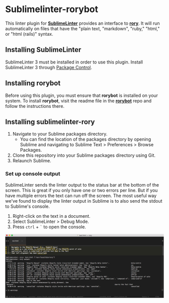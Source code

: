 # Sublimelinter-rorybot

This linter plugin for [**SublimeLinter**](http://www.sublimelinter.com/en/latest/) provides an interface to [**rory**](https://github.com/shopify/rory). It will run automatically on files that have the "plain text, "markdown", "ruby," "html," or "html (rails)"  syntax.

## Installing SublimeLinter

SublimeLinter 3 must be installed in order to use this plugin. Install SublimeLinter 3 through [Package Control](http://www.sublimelinter.com/en/latest/installation.html).

## Installing rorybot

Before using this plugin, you must ensure that **rorybot** is installed on your system. To install **rorybot**, visit the readme file in the [**rorybot**](https://github.com/Shopify/rorybot) repo and follow the instructions there.

## Installing sublimelinter-rory

1. Navigate to your Sublime packages directory.
    * You can find the location of the packages directory by opening Sublime and navigating to Sublime Text > Preferences > Browse Packages.
2. Clone this repository into your Sublime packages directory using Git.
3. Relaunch Sublime. 

### Set up console output

SublimeLinter sends the linter output to the status bar at the bottom of the screen. This is great if you only have one or two errors per line. But if you have multiple errors the text can run off the screen. The most useful way we've found to display the linter output in Sublime is to also send the stdout to Sublime's console.

1. Right-click on the text in a document.
2. Select SublimeLinter > Debug Mode.
3. Press `ctrl` + `` ` `` to open the console.

![sublime-linter rorybot with console open](screenshot.png)
